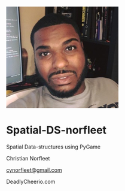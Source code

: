 !["me"](me.jpg)
# Spatial-DS-norfleet
Spatial Data-structures using PyGame

Christian Norfleet

cynorfleet@gmail.com

DeadlyCheerio.com

